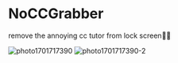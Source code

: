 # NoCCGrabber
remove the annoying cc tutor from lock screen



![photo1701717390](https://github.com/0xkuj/NoCCGrabber/assets/56236821/711cd238-85ae-411f-b427-f658034b6145)
![photo1701717390-2](https://github.com/0xkuj/NoCCGrabber/assets/56236821/967eb170-d585-4396-a46c-8855a54bd985)
